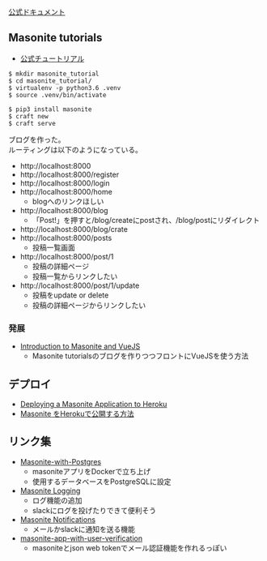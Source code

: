 [公式ドキュメント](https://docs.masoniteproject.com/)

## Masonite tutorials

  - [公式チュートリアル](https://docs.masoniteproject.com/creating-a-blog)

```
$ mkdir masonite_tutorial
$ cd masonite_tutorial/
$ virtualenv -p python3.6 .venv
$ source .venv/bin/activate

$ pip3 install masonite
$ craft new
$ craft serve

```

ブログを作った。  
ルーティングは以下のようになっている。

  - http://localhost:8000
  - http://localhost:8000/register
  - http://localhost:8000/login
  - http://localhost:8000/home
    - blogへのリンクほしい
  - http://localhost:8000/blog
    - 「Post!」を押すと/blog/createにpostされ、/blog/postにリダイレクト
  - http://localhost:8000/blog/crate
  - http://localhost:8000/posts
    - 投稿一覧画面
  - http://localhost:8000/post/1
    - 投稿の詳細ページ
    - 投稿一覧からリンクしたい
  - http://localhost:8000/post/1/update
    - 投稿をupdate or delete
    - 投稿の詳細ページからリンクしたい

### 発展
- [Introduction to Masonite and VueJS](https://medium.com/swlh/introduction-to-masonite-and-vuejs-e8538064a054)
    - Masonite tutorialsのブログを作りつつフロントにVueJSを使う方法

## デプロイ
  - [Deploying a Masonite Application to Heroku](https://dev.to/masonite/deploying-a-masonite-application-to-heroku-45jp)
  - [Masonite をHerokuで公開する方法](https://qiita.com/kentaro0919/items/8ac362d1596d3cdc212f)

## リンク集
  - [Masonite-with-Postgres](https://testdriven.io/blog/dockerizing-masonite-with-postgres-gunicorn-and-nginx/#.XlJ_GULrcz8.twitter)
    - masoniteアプリをDockerで立ち上げ
    - 使用するデータベースをPostgreSQLに設定
  - [Masonite Logging](https://docs.masoniteproject.com/official-packages/masonite-logging)
    - ログ機能の追加
    - slackにログを投げたりできて便利そう
  - [Masonite Notifications](https://docs.masoniteproject.com/official-packages/masonite-notifications)
    - メールかslackに通知を送る機能
  - [masonite-app-with-user-verification](https://github.com/nioperas06/masonite-app-with-user-verification)
    - masoniteとjson web tokenでメール認証機能を作れるっぽい

